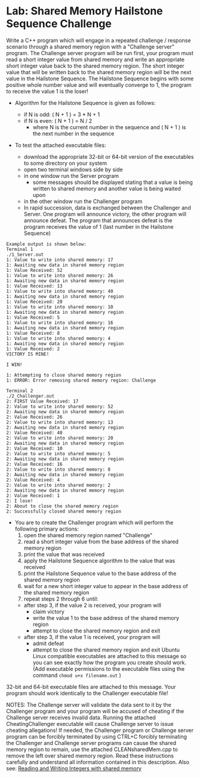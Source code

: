# Lab: Shared Memory Hailstone Sequence Challenge
Write a C++ program which will engage in a repeated challenge / response scenario through a shared memory region with a "Challenge server" program.  The Challenge server program will be run first, your program must read a short integer value from shared memory and write an appropriate short integer value back to the shared memory region.  The short integer value that will be written back to the shared memory region will be the next value in the Hailstone Sequence.  The Hailstone Sequence begins with some positive whole number value and will eventually converge to 1, the program to receive the value 1 is the loser!

* Algorithm for the Hailstone Sequence is given as follows:
  * if N is odd: ( N + 1 ) = 3 * N + 1
  * if N is even: ( N + 1 ) = N / 2
    * where N is the current number in the sequence and ( N + 1 ) is the next number in the sequence

* To test the attached executable files:
  * download the appropriate 32-bit or 64-bit version of the executables to some directory on your system
  * open two terminal windows side by side
  * in one window run the Server program
    * some messages should be displayed stating that a value is being written to shared memory and another value is being waited upon
  * in the other window run the Challenger program
  * In rapid succession, data is exchanged between the Challenger and Server.  One program will announce victory, the other program will announce defeat.  The program that announces defeat is the program receives the value of 1 (last number in the Hailstone Sequence)

```
Example output is shown below:
Terminal 1
./1_Server.out
1: Value to write into shared memory: 17
1: Awaiting new data in shared memory region
1: Value Received: 52
1: Value to write into shared memory: 26
1: Awaiting new data in shared memory region
1: Value Received: 13
1: Value to write into shared memory: 40
1: Awaiting new data in shared memory region
1: Value Received: 20
1: Value to write into shared memory: 10
1: Awaiting new data in shared memory region
1: Value Received: 5
1: Value to write into shared memory: 16
1: Awaiting new data in shared memory region
1: Value Received: 8
1: Value to write into shared memory: 4
1: Awaiting new data in shared memory region
1: Value Received: 2
VICTORY IS MINE!

I WIN!

1: Attempting to close shared memory region
1: ERROR: Error removing shared memory region: Challenge

Terminal 2
./2_Challenger.out
2: FIRST Value Received: 17
2: Value to write into shared memory: 52
2: Awaiting new data in shared memory region
2: Value Received: 26
2: Value to write into shared memory: 13
2: Awaiting new data in shared memory region
2: Value Received: 40
2: Value to write into shared memory: 20
2: Awaiting new data in shared memory region
2: Value Received: 10
2: Value to write into shared memory: 5
2: Awaiting new data in shared memory region
2: Value Received: 16
2: Value to write into shared memory: 8
2: Awaiting new data in shared memory region
2: Value Received: 4
2: Value to write into shared memory: 2
2: Awaiting new data in shared memory region
2: Value Received: 1
2: I lose!
2: About to close the shared memory region
2: Successfully closed shared memory region
```

* You are to create the Challenger program which will perform the following primary actions:
  1. open the shared memory region named "Challenge"
  2. read a short integer value from the base address of the shared memory region
  3. print the value that was received
  4. apply the Hailstone Sequence algorithm to the value that was received
  5. print the Hailstone Sequence value to the base address of the shared memory region
  6. wait for a new short integer value to appear in the base address of the shared memory region
  7. repeat steps 2 through 6 until:
    * after step 3, if the value 2 is received, your program will
      * claim victory
      * write the value 1 to the base address of the shared memory region
      * attempt to close the shared memory region and exit
    * after step 3, if the value 1 is received, your program will
      * admit defeat
      * attempt to close the shared memory region and exit
Ubuntu Linux compatible executables are attached to this message so you can see exactly how the program you create should work.  (Add executable permissions to the executable files using the command ` chmod u+x filename.out ` )

32-bit and 64-bit executable files are attached to this message.  Your program should work identically to the Challenger executable file!

NOTES:
The Challenge server will validate the data sent to it by the Challenger program and your program will be accused of cheating if the Challenge server receives invalid data.
Running the attached CheatingChallenger executable will cause Challenge server to issue cheating allegations!
If needed, the Challenger program or Challenge server program can be forcibly terminated by using CTRL+C
forcibly terminating the Challenger and Challenge server programs can cause the shared memory region to remain, use the attached CLEANsharedMem.cpp to remove the left over shared memory region.
Read these instructions carefully and understand all information contained in this description.  Also see: [Reading and Writing Integers with shared memory](r_and_w_int.md)
